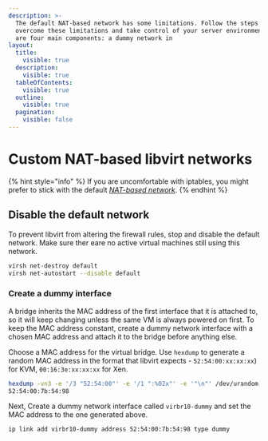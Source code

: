 ```yaml
---
description: >-
  The default NAT-based network has some limitations. Follow the steps below to
  overcome these limitations and take control of your server environment. There
  are four main components: a dummy network in
layout:
  title:
    visible: true
  description:
    visible: true
  tableOfContents:
    visible: true
  outline:
    visible: true
  pagination:
    visible: false
---
```


# Custom NAT-based libvirt networks

{% hint style="info" %}
If you are uncomfortable with iptables, you might prefer to stick with the default [_NAT-based network_](https://jamielinux.com/docs/libvirt-networking-handbook/nat-based-network.html).
{% endhint %}

## Disable the default network

To prevent libvirt from altering the firewall rules, stop and disable the default network. Make sure ther eare no active virtual machines still using this network.

```bash
virsh net-destroy default
virsh net-autostart --disable default
```

### Create a dummy interface

A bridge inherits the MAC address of the first interface that it is attached to, so it will keep changing unless the same VM is always powered on first. To keep the MAC address constant, create a dummy network interface with a chosen MAC address and attach it to the bridge before anything else.

Choose a MAC address for the virtual bridge. Use `hexdump` to generate a random MAC address in the format that libvirt expects - `52:54:00:xx:xx:xx`) for KVM, `00:16:3e:xx:xx:xx` for Xen.

```bash
hexdump -vn3 -e '/3 "52:54:00"' -e '/1 ":%02x"' -e '"\n"' /dev/urandom
52:54:00:7b:54:98
```

Next, Create a dummy network interface called `virbr10-dummy` and set the MAC address to the one generated above.

```bash
ip link add virbr10-dummy address 52:54:00:7b:54:98 type dummy
```
